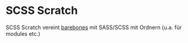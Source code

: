 # SCSS Scratch
SCSS Scratch vereint [barebones](https://github.com/nothingrandom/barebones) mit SASS/SCSS mit Ordnern (u.a. für modules etc.)
